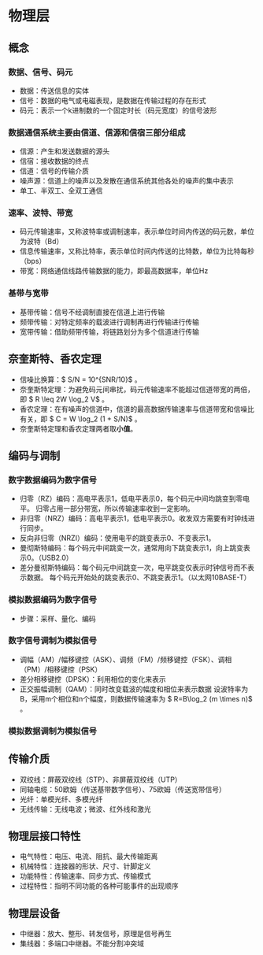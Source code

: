 # 物理层
## 概念
### 数据、信号、码元
- 数据：传送信息的实体
- 信号：数据的电气或电磁表现，是数据在传输过程的存在形式
- 码元：表示一个k进制数的一个固定时长（码元宽度）的信号波形

### 数据通信系统主要由**信道**、**信源**和**信宿**三部分组成
- 信源：产生和发送数据的源头
- 信宿：接收数据的终点
- 信道：信号的传输介质
- 噪声源：信道上的噪声以及发散在通信系统其他各处的噪声的集中表示
- 单工、半双工、全双工通信

### 速率、波特、带宽
- 码元传输速率，又称波特率或调制速率，表示单位时间内传送的码元数，单位为波特（Bd）
- 信息传输速率，又称比特率，表示单位时间内传送的比特数，单位为比特每秒（bps）
- 带宽：网络通信线路传输数据的能力，即最高数据率，单位Hz

### 基带与宽带
- 基带传输：信号不经调制直接在信道上进行传输
- 频带传输：对特定频率的载波进行调制再进行传输进行传输
- 宽带传输：借助频带传输，将链路划分为多个信道进行传输

## 奈奎斯特、香农定理
- 信噪比换算：$ S/N = 10^{SNR/10}$ 。
- 奈奎斯特定理：为避免码元间串扰，码元传输速率不能超过信道带宽的两倍，即 $ R \leq 2W \log_2 V$  。
- 香农定理：在有噪声的信道中，信道的最高数据传输速率与信道带宽和信噪比有关，即 $ C = W \log_2 (1 + S/N)$ 。
- 奈奎斯特定理和香农定理两者取**小值**。

## 编码与调制
### 数字数据编码为数字信号
- 归零（RZ）编码：高电平表示1，低电平表示0，每个码元中间均跳变到零电平。
归零占用一部分带宽，所以传输速率收到一定影响。
- 非归零（NRZ）编码：高电平表示1，低电平表示0。收发双方需要有时钟线进行同步。
- 反向非归零（NRZI）编码：使用电平的跳变表示0、不变表示1。
- 曼彻斯特编码：每个码元中间跳变一次，通常用向下跳变表示1，向上跳变表示0。（USB2.0）
- 差分曼彻斯特编码：每个码元中间跳变一次，电平跳变仅表示时钟信号而不表示数据。
每个码元开始处的跳变表示0、不跳变表示1。（以太网10BASE-T）

### 模拟数据编码为数字信号
- 步骤：采样、量化、编码

### 数字信号调制为模拟信号
- 调幅（AM）/幅移键控（ASK）、调频（FM）/频移键控（FSK）、调相（PM）/相移键控（PSK）
- 差分相移键控（DPSK）：利用相位的变化来表示
- 正交振幅调制（QAM）：同时改变载波的幅度和相位来表示数据
设波特率为B，采用m个相位和n个幅度，则数据传输速率为 $ R=B\log_2 (m \times n)$ 。

### 模拟数据调制为模拟信号

## 传输介质
- 双绞线：屏蔽双绞线（STP）、非屏蔽双绞线（UTP）
- 同轴电缆：50欧姆（传送基带数字信号）、75欧姆（传送宽带信号）
- 光纤：单模光纤、多模光纤
- 无线传输：无线电波；微波、红外线和激光

## 物理层接口特性
- 电气特性：电压、电流、阻抗、最大传输距离
- 机械特性：连接器的形状、尺寸、针脚定义
- 功能特性：传输速率、同步方式、传输模式
- 过程特性：指明不同功能的各种可能事件的出现顺序

## 物理层设备
- 中继器：放大、整形、转发信号，原理是信号再生
- 集线器：多端口中继器。不能分割冲突域
